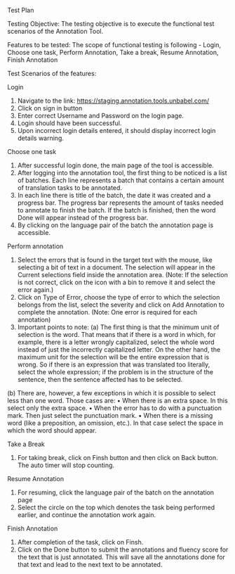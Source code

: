 Test Plan 

Testing Objective: The testing objective is to execute the functional test scenarios of the Annotation Tool.

Features to be tested: The scope of functional testing is following - Login, Choose one task, Perform Annotation, Take a break, Resume Annotation, Finish Annotation

Test Scenarios of the features:

Login

1. Navigate to the link: https://staging.annotation.tools.unbabel.com/
2. Click on sign in button
3. Enter correct Username and Password on the login page.
4. Login should have been successful.
5. Upon incorrect login details entered,  it should display incorrect login details warning.


Choose one task

1. After successful login done, the main page of the tool is accessible.
2. After logging into the annotation tool, the first thing to be noticed is a list of batches. Each line represents a batch that contains a certain amount of translation tasks to be annotated.
3. In each line there is title of the batch, the date it was created and a progress bar. The progress bar represents the amount of tasks needed to annotate to finish the batch. If the batch is finished, then the word Done will appear instead of the progress bar.
4. By clicking on the language pair of the batch the annotation page is accessible.


Perform annotation
1. Select the errors that is found in the target text with the mouse, like selecting a bit of text in a document. The selection will appear in the Current selections field inside the annotation area. (Note: If the selection is not correct, click on the icon with a bin to remove it and select the error again.)
2. Click on Type of Error, choose the type of error to which the selection belongs from the list, select the severity and click on Add Annotation to complete the annotation. (Note: One error is required for each annotation)
3. Important points to note:
(a) The first thing is that the minimum unit of selection is the word. That means that if there is a word in which, for example, there is a letter wrongly capitalized, select the whole word instead of just the incorrectly capitalized letter. On the other hand, the maximum unit for the selection will be the entire expression that is wrong. So if there is an expression that was translated too literally, select the whole expression; if the problem is in the structure of the sentence, then the sentence affected has to be selected.

(b) There are, however, a few exceptions in which it is possible to select less than one word. Those cases are:
• When there is an extra space. In this select only the extra space.
• When the error has to do with a punctuation mark. Then just select the punctuation mark.
• When there is a missing word (like a preposition, an omission, etc.). In that case select the space in which the word should appear.


Take a Break
1. For taking break, click on Finsh button and then click on Back button. The auto timer will stop counting.


Resume Annotation
1. For resuming, click the language pair of the batch on the annotation page
2. Select the circle on the top which denotes the task being performed earlier, and continue the annotation work again.


Finish Annotation
1. After completion of the task, click on Finsh.
2. Click on the Done button to submit the annotations and fluency score for the text that is just annotated. This will save all the annotations done for that text and lead to the next text to be annotated.

